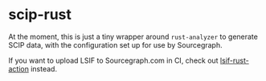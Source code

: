 # scip-rust

At the moment, this is just a tiny wrapper around `rust-analyzer` to generate SCIP data,
with the configuration set up for use by Sourcegraph.

If you want to upload LSIF to Sourcegraph.com in CI, check out
[lsif-rust-action](https://github.com/sourcegraph/lsif-rust-action) instead.
